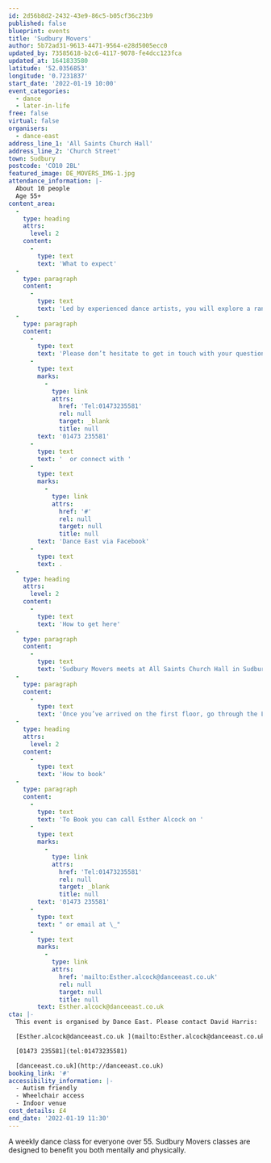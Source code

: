 ```yaml
---
id: 2d56b8d2-2432-43e9-86c5-b05cf36c23b9
published: false
blueprint: events
title: 'Sudbury Movers'
author: 5b72ad31-9613-4471-9564-e28d5005ecc0
updated_by: 73585618-b2c6-4117-9078-fe4dcc123fca
updated_at: 1641833580
latitude: '52.0356853'
longitude: '0.7231837'
start_date: '2022-01-19 10:00'
event_categories:
  - dance
  - later-in-life
free: false
virtual: false
organisers:
  - dance-east
address_line_1: 'All Saints Church Hall'
address_line_2: 'Church Street'
town: Sudbury
postcode: 'CO10 2BL'
featured_image: DE_MOVERS_IMG-1.jpg
attendance_information: |-
  About 10 people
  Age 55+
content_area:
  -
    type: heading
    attrs:
      level: 2
    content:
      -
        type: text
        text: 'What to expect'
  -
    type: paragraph
    content:
      -
        type: text
        text: 'Led by experienced dance artists, you will explore a range of taught and improvisational exercises to get your body moving, have a chance to socialise, and – most importantly – have fun!'
  -
    type: paragraph
    content:
      -
        type: text
        text: 'Please don’t hesitate to get in touch with your questions or concerns. You can call our organiser Esther Alcock on '
      -
        type: text
        marks:
          -
            type: link
            attrs:
              href: 'Tel:01473235581'
              rel: null
              target: _blank
              title: null
        text: '01473 235581'
      -
        type: text
        text: '  or connect with '
      -
        type: text
        marks:
          -
            type: link
            attrs:
              href: '#'
              rel: null
              target: null
              title: null
        text: 'Dance East via Facebook'
      -
        type: text
        text: .
  -
    type: heading
    attrs:
      level: 2
    content:
      -
        type: text
        text: 'How to get here'
  -
    type: paragraph
    content:
      -
        type: text
        text: 'Sudbury Movers meets at All Saints Church Hall in Sudbury. You can enter the church through the wooden double doors on Northgate Street or the sliding doors (disabled entrance) on Old Foundry Road.'
  -
    type: paragraph
    content:
      -
        type: text
        text: 'Once you’ve arrived on the first floor, go through the Lecture Hall door on the right-hand side of the staff desk.'
  -
    type: heading
    attrs:
      level: 2
    content:
      -
        type: text
        text: 'How to book'
  -
    type: paragraph
    content:
      -
        type: text
        text: 'To Book you can call Esther Alcock on '
      -
        type: text
        marks:
          -
            type: link
            attrs:
              href: 'Tel:01473235581'
              rel: null
              target: _blank
              title: null
        text: '01473 235581'
      -
        type: text
        text: " or email at \_"
      -
        type: text
        marks:
          -
            type: link
            attrs:
              href: 'mailto:Esther.alcock@danceeast.co.uk'
              rel: null
              target: null
              title: null
        text: Esther.alcock@danceeast.co.uk
cta: |-
  This event is organised by Dance East. Please contact David Harris:

  [Esther.alcock@danceeast.co.uk ](mailto:Esther.alcock@danceeast.co.uk )

  [01473 235581](tel:01473235581)

  [danceeast.co.uk](http://danceeast.co.uk)
booking_link: '#'
accessibility_information: |-
  - Autism friendly
  - Wheelchair access
  - Indoor venue
cost_details: £4
end_date: '2022-01-19 11:30'
---
```

A weekly dance class for everyone over 55. Sudbury Movers classes are designed to benefit you both mentally and physically.